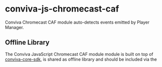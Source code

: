 # conviva-js-chromecast-caf
Conviva Chromecast CAF module auto-detects events emitted by Player Manager.

## Offline Library
The Conviva JavaScript Chromecast CAF module module is built on top of <a href="https://github.com/Conviva/conviva-js-coresdk">conviva-core-sdk</a>, is shared as offline library and should be included via the <script> tag in the application.

``` 
<script type="text/javascript" src="<PATH>/conviva-core-sdk.js"></script>
<script type="text/javascript" src="<PATH>/conviva-chromecast-cafmodule.js"></script>
```
## Install via npm 

```
npm install @convivainc/conviva-js-chromecast-caf --save
```

## Supported Framework Versions
Receiver SDK version 3.0.0085 bundled with Media Player Library 1.0.0

## Supported Devices
Chromecast 1, Chromecast 2 and Chromecast Ultra

## Note:
* Refer https://community.conviva.com/ for integration guidelines.
